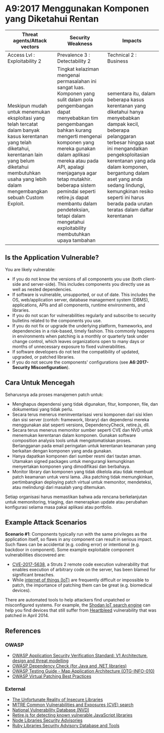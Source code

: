 # A9:2017 Menggunakan Komponen yang Diketahui Rentan

| Threat agents/Attack vectors | Security Weakness           | Impacts               |
| -- | -- | -- |
| Access Lvl : Exploitability 2 | Prevalence 3 : Detectability 2 | Technical 2 : Business |
| Meskipun mudah untuk menemukan eksploitasi yang telah tercatat dalam banyak kasus kerentanan yang telah diketahui, kerentanan lain yang belum diketahui membutuhkan usaha yang lebih dalam mengembangkan sebuah Custom Exploit. | Tingkat kelaziman mengenai permasalahan ini sangat luas. Komponen yang sulit dalam pola pengembangan dapat menyebabkan tim pengembangan bahkan kurang mengerti mengenai komponen yang mereka gunakan dalam aplikasi mereka atau pada API, apalagi menjaganya agar tetap mutakhir. beberapa sistem pemindai seperti retire.js dapat membantu dalam pendeteksian, tetapi dalam mengetahui exploitability membutuhkan upaya tambahan | sementara itu, dalam beberapa kasus kerentanan yang diketahui hanya menyebabkan dampak kecil, beberapa pelanggaran terbesar hingga saat ini mengandalkan pengeksploitasian kerentanan yang ada dalam komponen, bergantung dalam aset yang anda sedang lindungi, kemungkinan resiko seperti ini harus berada pada urutan teratas dalam daftar kerentanan |

## Is the Application Vulnerable?

You are likely vulnerable:

* If you do not know the versions of all components you use (both client-side and server-side). This includes components you directly use as well as nested dependencies.
* If software is vulnerable, unsupported, or out of date. This includes the OS, web/application server, database management system (DBMS), applications, APIs and all components, runtime environments, and libraries.
* If you do not scan for vulnerabilities regularly and subscribe to security bulletins related to the components you use.
* If you do not fix or upgrade the underlying platform, frameworks, and dependencies in a risk-based, timely fashion. This commonly happens in environments when patching is a monthly or quarterly task under change control, which leaves organizations open to many days or months of unnecessary exposure to fixed vulnerabilities.
* If software developers do not test the compatibility of updated, upgraded, or patched libraries.
* If you do not secure the components' configurations (see **A6:2017-Security Misconfiguration**).

## Cara Untuk Mencegah

Seharusnya ada proses manajemen patch untuk:

* Menghapus dependensi yang tidak digunakan, fitur, komponen, file, dan dokumentasi yang tidak perlu.
* Secara terus menerus meninventarisasi versi komponen dari sisi klien dan sisi server (contoh: framework, library) dan dependensi mereka menggunakan alat seperti versions, DependencyCheck, retire.js, dll. 
* Secara terus menerus memonitor sumber seperti CVE dan NVD untuk menemukan kerentanan dalam komponen. Gunakan software composition analysis tools untuk mengotomatiskan proses. Berlangganan pada email peringatan untuk kerentanan keamanan yang berkaitan dengan komponen yang anda gunakan.
* Hanya dapatkan komponen dari sumber resmi dari tautan aman. Utamakan signed packages untuk mengurangi kemungkinan menyertakan komponen yang dimodifikasi dan berbahaya.
* Monitor library dan komponen yang tidak dikelola atau tidak membuat patch keamanan untuk versi lama. Jika patching tidak memungkinkan, pertimbangkan deploying patch virtual untuk memonitor, mendeteksi, atau melindungi dari masalah yang ditemukan.

Setiap organisasi harus memastikan bahwa ada rencana berkelanjutan untuk memonitoring, triaging, dan menerapkan update atau perubahan konfigurasi selama masa pakai aplikasi atau portfolio.

## Example Attack Scenarios

**Scenario #1**: Components typically run with the same privileges as the application itself, so flaws in any component can result in serious impact. Such flaws can be accidental (e.g. coding error) or intentional (e.g. backdoor in component). Some example exploitable component vulnerabilities discovered are:

* [CVE-2017-5638](https://cve.mitre.org/cgi-bin/cvename.cgi?name=CVE-2017-5638), a Struts 2 remote code execution vulnerability that enables execution of arbitrary code on the server, has been blamed for significant breaches.
* While [internet of things (IoT)](https://en.wikipedia.org/wiki/Internet_of_things) are frequently difficult or impossible to patch, the importance of patching them can be great (e.g. biomedical devices).

There are automated tools to help attackers find unpatched or misconfigured systems. For example, the [Shodan IoT search engine](https://www.shodan.io/report/89bnfUyJ) can help you find devices that still suffer from [Heartbleed](https://en.wikipedia.org/wiki/Heartbleed) vulnerability that was patched in April 2014.

## References

### OWASP

* [OWASP Application Security Verification Standard: V1 Architecture, design and threat modelling](https://www.owasp.org/index.php/ASVS_V1_Architecture)
* [OWASP Dependency Check (for Java and .NET libraries)](https://www.owasp.org/index.php/OWASP_Dependency_Check)
* [OWASP Testing Guide - Map Application Architecture (OTG-INFO-010)](https://www.owasp.org/index.php/Map_Application_Architecture_(OTG-INFO-010))
* [OWASP Virtual Patching Best Practices](https://www.owasp.org/index.php/Virtual_Patching_Best_Practices)

### External

* [The Unfortunate Reality of Insecure Libraries](https://www.aspectsecurity.com/research-presentations/the-unfortunate-reality-of-insecure-libraries)
* [MITRE Common Vulnerabilities and Exposures (CVE) search](https://www.cvedetails.com/version-search.php)
* [National Vulnerability Database (NVD)](https://nvd.nist.gov/)
* [Retire.js for detecting known vulnerable JavaScript libraries](https://github.com/retirejs/retire.js/)
* [Node Libraries Security Advisories](https://nodesecurity.io/advisories)
* [Ruby Libraries Security Advisory Database and Tools](https://rubysec.com/)
